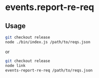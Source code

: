 # events.report-re-req

## Usage

```sh
git checkout release
node ./bin/index.js /path/to/reqs.json
```

or

```sh
git checkout release
node link
events-report-re-req /path/to/reqs.json
```
